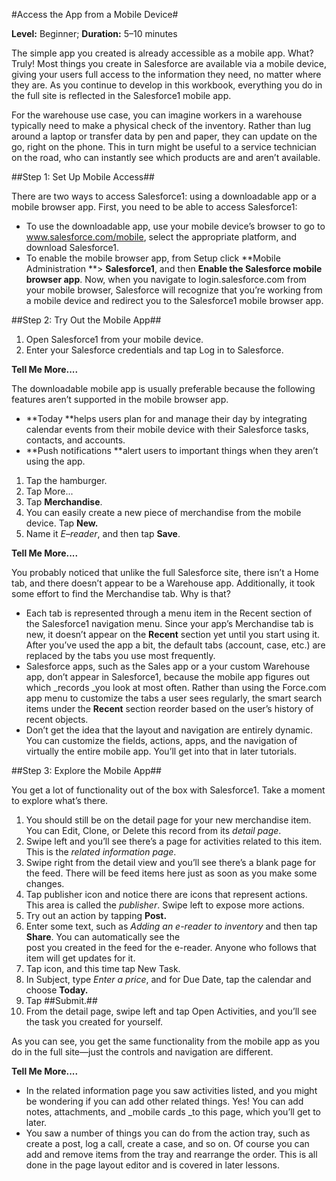 #Access the App from a Mobile Device#

**Level:** Beginner; **Duration:** 5–10 minutes

The simple app you created is already accessible as a mobile app. What? Truly! Most things you create in Salesforce are available via a mobile device, giving your users full access to the information they need, no matter where they are. As you continue to develop in this workbook, everything you do in the full site is reflected in the Salesforce1 mobile app.

For the warehouse use case, you can imagine workers in a warehouse typically need to make a physical check of the inventory. Rather than lug around a laptop or transfer data by pen and paper, they can update on the go, right on the phone. This in turn might be useful to a service technician on the road, who can instantly see which products are and aren’t available.

##Step 1: Set Up Mobile Access##

There are two ways to access Salesforce1: using a downloadable app or a mobile browser app. First, you need to be able to access Salesforce1:

- To use the downloadable app, use your mobile device’s browser to go to www.salesforce.com/mobile, select the appropriate platform, and download Salesforce1. 
- To enable the mobile browser app, from Setup click **Mobile Administration **&gt; **Salesforce1**, and then **Enable the Salesforce mobile browser app**. Now, when you navigate to login.salesforce.com from your mobile browser, Salesforce will recognize that you’re working from a mobile device and redirect you to the Salesforce1 mobile browser app. 


##Step 2: Try Out the Mobile App##

1. Open Salesforce1 from your mobile device.
2. Enter your Salesforce credentials and tap Log in to Salesforce.

**Tell Me More....**

The downloadable mobile app is usually preferable because the following features aren’t supported in the mobile browser app.

- **Today **helps users plan for and manage their day by integrating calendar events from their mobile device with their Salesforce tasks, contacts, and accounts. 
- **Push notifications **alert users to important things when they aren’t using the app.   

1. Tap the hamburger.
2. Tap More...
3. Tap **Merchandise**.
2. You can easily create a new piece of merchandise from the mobile device. Tap **New.**
2. Name it *E–reader*, and then tap **Save**.

**Tell Me More....**

You probably noticed that unlike the full Salesforce site, there isn’t a Home tab, and there doesn’t appear to be a Warehouse app. Additionally, it took some effort to find the Merchandise tab. Why is that?

- Each tab is represented through a menu item in the Recent section of the Salesforce1 navigation menu. Since your app’s Merchandise tab is new, it doesn’t appear on the **Recent** section yet until you start using it. After you’ve used the app a bit, the default tabs (account, case, etc.) are replaced by the tabs you use most frequently. 
- Salesforce apps, such as the Sales app or a your custom Warehouse app, don’t appear in Salesforce1, because the mobile app figures out which _records _you look at most often. Rather than using the Force.com app menu to customize the tabs a user sees regularly, the smart search items under the **Recent** section reorder based on the user’s history of recent objects. 
- Don’t get the idea that the layout and navigation are entirely dynamic. You can customize the fields, actions, apps, and the navigation of virtually the entire mobile app. You’ll get into that in later tutorials.   

##Step 3: Explore the Mobile App##

You get a lot of functionality out of the box with Salesforce1. Take a moment to explore what’s there. 

1. You should still be on the detail page for your new merchandise item. You can Edit, Clone, or Delete this record from its _detail page_.
2. Swipe left and you’ll see there’s a page for activities related to this item. This is the _related information page_.
3. Swipe right from the detail view and you’ll see there’s a blank page for the feed. There will be feed items here just as soon as you make some changes. 
4. Tap publisher icon and notice there are icons that represent actions. This area is called the _publisher_. Swipe left to expose more actions.
5. Try out an action by tapping **Post.**
6. Enter some text, such as *Adding an e-reader to inventory* and then tap **Share**. You can automatically see the  
post you created in the feed for the e-reader. Anyone who follows that item will get updates for it.
7. Tap icon, and this time tap New Task.
8. In Subject, type *Enter a price*, and for Due Date, tap the calendar and choose **Today.**
9. Tap ##Submit.##
10. From the detail page, swipe left and tap Open Activities, and you’ll see the task you created for yourself.

As you can see, you get the same functionality from the mobile app as you do in the full site—just the controls and navigation are different.

**Tell Me More....**

- In the related information page you saw activities listed, and you might be wondering if you can add other related things. Yes! You can add notes, attachments, and _mobile cards _to this page, which you’ll get to later. 
- You saw a number of things you can do from the action tray, such as create a post, log a call, create a case, and so on. Of course you can add and remove items from the tray and rearrange the order. This is all done in the page layout editor and is covered in later lessons. 
